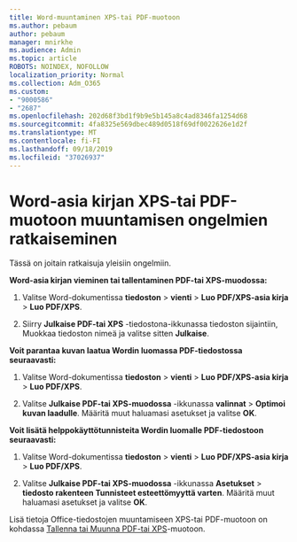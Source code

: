 ```yaml
---
title: Word-muuntaminen XPS-tai PDF-muotoon
ms.author: pebaum
author: pebaum
manager: mnirkhe
ms.audience: Admin
ms.topic: article
ROBOTS: NOINDEX, NOFOLLOW
localization_priority: Normal
ms.collection: Adm_O365
ms.custom:
- "9000586"
- "2687"
ms.openlocfilehash: 202d68f3bd1f9b9e5b145a8c4ad8346fa1254d68
ms.sourcegitcommit: 4fa8325e569dbec489d0518f69df0022626e1d2f
ms.translationtype: MT
ms.contentlocale: fi-FI
ms.lasthandoff: 09/18/2019
ms.locfileid: "37026937"
---
```

# <a name="resolve-issues-converting-a-word-document-to-xps-or-pdf"></a>Word-asia kirjan XPS-tai PDF-muotoon muuntamisen ongelmien ratkaiseminen

Tässä on joitain ratkaisuja yleisiin ongelmiin. 

**Word-asia kirjan vieminen tai tallentaminen PDF-tai XPS-muodossa:**

1. Valitse Word-dokumentissa **tiedoston** > **vienti** > **Luo PDF/XPS-asia kirja** > **Luo PDF/XPS**.

2. Siirry **Julkaise PDF-tai XPS** -tiedostona-ikkunassa tiedoston sijaintiin, Muokkaa tiedoston nimeä ja valitse sitten **Julkaise**.

**Voit parantaa kuvan laatua Wordin luomassa PDF-tiedostossa seuraavasti:**

1. Valitse Word-dokumentissa **tiedoston** > **vienti** > **Luo PDF/XPS-asia kirja** > **Luo PDF/XPS**.

2. Valitse **Julkaise PDF-tai XPS-muodossa** -ikkunassa **valinnat** > **Optimoi kuvan laadulle**. Määritä muut haluamasi asetukset ja valitse **OK**. 

**Voit lisätä helppokäyttötunnisteita Wordin luomalle PDF-tiedostoon seuraavasti:**
 
1. Valitse Word-dokumentissa **tiedoston** > **vienti** > **Luo PDF/XPS-asia kirja** > **Luo PDF/XPS**.

2. Valitse **Julkaise PDF-tai XPS-muodossa** -ikkunassa **Asetukset** > **tiedosto rakenteen Tunnisteet esteettömyyttä varten**. Määritä muut haluamasi asetukset ja valitse **OK**.

Lisä tietoja Office-tiedostojen muuntamiseen XPS-tai PDF-muotoon on kohdassa [Tallenna tai Muunna PDF-tai XPS](https://support.office.com/article/d85416c5-7d77-4fd6-a216-6f4bf7c7c110)-muotoon.